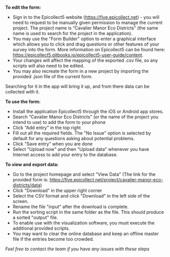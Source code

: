 **To edit the form:**
- Sign in to the Epicollect5 website (https://five.epicollect.net) - you will need to request to be manually given permission to manage the current project. The project name is “Cavalier Manor Eco Districts” (the same name is used to search for the project in the application).
- You may use the "Form Builder" option to enter a graphical interface which allows you to click and drag questions or other features of your survey into the form. More information on Epicollect5 can be found here: https://epicollect5.gitbooks.io/epicollect5-user-guide/content.
- Your changes will affect the mapping of the exported .csv file, so any scripts will also need to be edited.
- You may also recreate the form in a new project by importing the provided .json file of the current form.

Searching for it in the app will bring it up, and from there data can be collected with it.

**To use the form:**
- Install the application Epicollect5 through the iOS or Android app stores.
- Search “Cavalier Manor Eco Districts” (or the name of the project you intend to use) to add the form to your phone
- Click "Add entry" in the top right
- Fill out all the required fields. The "No Issue" option is selected by default for any questions asking about potential problems.
- Click "Save entry" when you are done
- Select "Upload now" and then "Upload data" whenever you have Internet access to add your entry to the database.

**To view and export data:**
- Go to the project homepage and select "View Data" (The link for the provided form is: https://five.epicollect.net/project/cavalier-manor-eco-districts/data)
- Click "Download" in the upper right corner
- Select the CSV format and click "Download" in the left side of the screen.
- Rename the file "input" after the download is complete.
- Run the sorting script in the same folder as the file. This should produce a sorted "output" file.
- To enable use with the visualization software, you must execute the additional provided scripts.
- You may want to clear the online database and keep an offline master file if the entries become too crowded.

*Feel free to contact the team if you have any issues with these steps*

